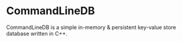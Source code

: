 # CommandLineDB

CommandLineDB is a simple in-memory & persistent key-value store database written in C++.
